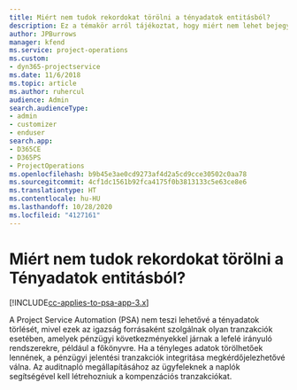 ```yaml
---
title: Miért nem tudok rekordokat törölni a tényadatok entitásból?
description: Ez a témakör arról tájékoztat, hogy miért nem lehet bejegyzéseket törölni a tényleges entitásból.
author: JPBurrows
manager: kfend
ms.service: project-operations
ms.custom:
- dyn365-projectservice
ms.date: 11/6/2018
ms.topic: article
ms.author: ruhercul
audience: Admin
search.audienceType:
- admin
- customizer
- enduser
search.app:
- D365CE
- D365PS
- ProjectOperations
ms.openlocfilehash: b9b45e3ae0cd9273af4d2a5cd9cce30502c0aa78
ms.sourcegitcommit: 4cf1dc1561b92fca4175f0b3813133c5e63ce8e6
ms.translationtype: HT
ms.contentlocale: hu-HU
ms.lasthandoff: 10/28/2020
ms.locfileid: "4127161"
---
```

# <a name="why-cant-i-delete-records-from-the-actuals-entity"></a>Miért nem tudok rekordokat törölni a Tényadatok entitásból?

[!INCLUDE[cc-applies-to-psa-app-3.x](../includes/cc-applies-to-psa-app-3x.md)]

A Project Service Automation (PSA) nem teszi lehetővé a tényadatok törlését, mivel ezek az igazság forrásaként szolgálnak olyan tranzakciók esetében, amelyek pénzügyi következményekkel járnak a lefelé irányuló rendszerekre, például a főkönyvre. Ha a tényleges adatok törölhetőek lennének, a pénzügyi jelentési tranzakciók integritása megkérdőjelezhetővé válna. Az auditnapló megállapításához az ügyfeleknek a naplók segítségével kell létrehozniuk a kompenzációs tranzakciókat.

